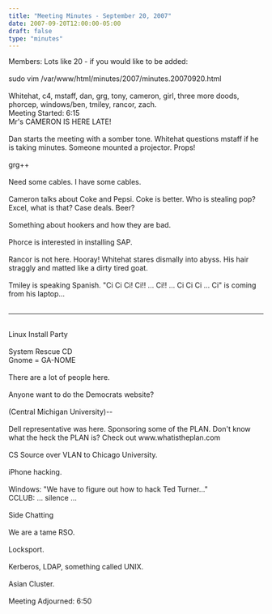 ```yaml
---
title: "Meeting Minutes - September 20, 2007"
date: 2007-09-20T12:00:00-05:00
draft: false
type: "minutes"
---
```


Members: Lots like 20 - if you would like to be added:<br />
<br />
sudo vim /var/www/html/minutes/2007/minutes.20070920.html<br />
 <br />
Whitehat, c4, mstaff, dan, grg, tony, cameron, girl, three more doods, phorcep, windows/ben, tmiley, rancor, zach.  <br />
Meeting Started: 6:15<br />
Mr's CAMERON IS HERE LATE!<br />
<br />
Dan starts the meeting with a somber tone.  Whitehat questions mstaff if he is taking minutes.  Someone mounted a projector.  Props!  <br />
<br />
grg++<br />
<br />
Need some cables.  I have some cables.  <br />
<br />
Cameron talks about Coke and Pepsi.  Coke is better. Who is stealing pop? Excel, what is that?  Case deals.  Beer?<br />
<br />
Something about hookers and how they are bad.           <br />
<br />
Phorce is interested in installing SAP.<br />
<br />
Rancor is not here.  Hooray!  Whitehat stares dismally into abyss.  His hair straggly and matted like a dirty tired goat.    <br />
<br />
Tmiley is speaking Spanish.  "Ci Ci Ci!  Ci!! ... Ci!! ... Ci Ci Ci ... Ci" is coming from his laptop...<br />
<br />
<hr /><br />
Linux Install Party<br />
<br />
System Rescue CD<br />
Gnome = GA-NOME<br />
<br />
There are a lot of people here.  <br />
<br />
Anyone want to do the Democrats website?  <br />
<br />
(Central Michigan University)--<br />
<br />
Dell representative was here.  Sponsoring some of the PLAN.  Don't know what the heck the PLAN is?  Check out www.whatistheplan.com<br />
<br />
CS Source over VLAN to Chicago University.  <br />
<br />
iPhone hacking.  <br />
<br />
Windows: "We have to figure out how to hack Ted Turner..."<br />
CCLUB: ... silence ...<br />
<br />
Side Chatting<br />
<br />
We are a tame RSO. <br />
<br />
Locksport.  <br />
<br />
Kerberos, LDAP, something called UNIX.  <br />
<br />
Asian Cluster.  <br />
<br />
Meeting Adjourned: 6:50